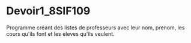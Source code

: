 # Devoir1_8SIF109
Programme créant des listes de professeurs avec leur nom, prenom, les cours qu'ils font et les eleves qu'ils veulent.
